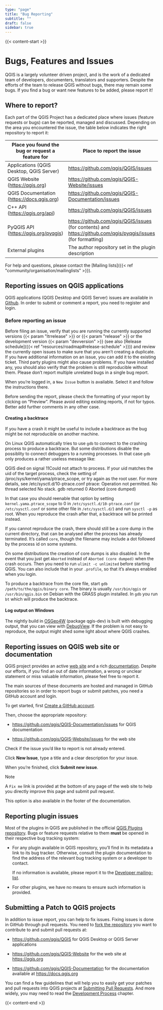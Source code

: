 ```yaml
---
type: "page"
title: "Bug Reporting"
subtitle: ""
draft: false
sidebar: true
---
```


{{< content-start  >}}

# Bugs, Features and Issues

QGIS is a largely volunteer driven project, and is the work of a dedicated team of developers, documenters, translators and supporters. Despite the efforts of the team to release QGIS without bugs, there may remain some bugs. If you find a bug or want new features to be added, please report it!

## Where to report?

Each part of the QGIS Project has a dedicated place where issues (feature requests or bugs) can be reported, managed and discussed. Depending on the area you encountered the issue, the table below indicates the right repository to report it:

|Place you found the bug or request a feature for|Place to report the issue|
|---|---|
|Applications (QGIS Desktop, QGIS Server)|https://github.com/qgis/QGIS/issues|
|QGIS Website (https://qgis.org)|https://github.com/qgis/QGIS-Website/issues|
|QGIS Documentation (https://docs.qgis.org)|https://github.com/qgis/QGIS-Documentation/issues|
|C++ API (https://qgis.org/api)|https://github.com/qgis/QGIS/issues|
|PyQGIS API (https://qgis.org/pyqgis)|https://github.com/qgis/QGIS/issues (for contents) and https://github.com/qgis/pyqgis/issues (for formatting)|
|External plugins|The author repository set in the plugin description|

For help and questions, please contact the [Mailing lists]({{< ref "community/organisation/mailinglists" >}}).

## Reporting issues on QGIS applications

QGIS applications (QGIS Desktop and QGIS Server) issues are available in [Github](https://github.com/qgis/QGIS/issues). In order to submit or comment a report, you need to register and login.

### Before reporting an issue

Before filing an issue, verify that you are running the currently supported versions {{< param "ltrrelease" >}} or {{< param "release" >}} or the development version {{< param "devversion" >}} (see also [Release schedule]({{< ref "resources/roadmap#release-schedule" >}})) and review the currently open issues to make sure that you aren’t creating a duplicate. If you have additional information on an issue, you can add it to the existing ticket. Third party plugins might also cause problems. If you have installed any, you should also verify that the problem is still reproducible without them. Please don’t report multiple unrelated bugs in a single bug report.

When you’re logged in, a `New Issue` button is available. Select it and follow the instructions there.

Before sending the report, please check the formatting of your report by clicking on “Preview”. Please avoid editing existing reports, if not for typos. Better add further comments in any other case.

#### Creating a backtrace

If you have a crash it might be useful to include a backtrace as the bug might be not reproducible on another machine.

On Linux QGIS automatically tries to use `gdb` to connect to the crashing process to produce a backtrace. But some distributions disable the possiblity to connect debuggers to a running processes. In that case `gdb` only produces a rather useless message like:

QGIS died on signal 11Could not attach to process.
If your uid matches the uid of the target process,
check the setting of /proc/sys/kernel/yama/ptrace_scope, or try
again as the root user.
For more details, see /etc/sysctl.d/10-ptrace.conf
ptrace: Operation not permitted.
No thread selected
No stack.
gdb returned 0
Aborted (core dumped)

In that case you should reenable that option by setting `kernel.yama.ptrace_scope` to 0 in `/etc/sysctl.d/10-ptrace.conf` (or `/etc/sysctl.conf` or some other file in `/etc/sysctl.d/`) and run `sysctl -p` as root. When you reproduce the crash after that, a backtrace will be printed instead.

If you cannot reproduce the crash, there should still be a core dump in the current directory, that can be analysed after the process has already terminated. It’s called `core`, though the filename may include a dot followed by the process id on some systems.

On some distributions the creation of core dumps is also disabled. In the event that you just get `Aborted` instead of `Aborted (core dumped)` when the crash occurs. Then you need to run `ulimit -c unlimited` before starting QGIS. You can also include that in your `.profile`, so that it’s always enabled when you login.

To produce a backtrace from the core file, start `gdb /path/to/the/qgis/binary core`. The binary is usually `/usr/bin/qgis` or `/usr/bin/qgis.bin` on Debian with the GRASS plugin installed. In `gdb` you run `bt` which will produce the backtrace.

#### Log output on Windows

The nightly build in [OSGeo4W](https://trac.osgeo.org/osgeo4w) (package qgis-dev) is built with debugging output, that you can view with [DebugView](https://docs.microsoft.com/en-us/sysinternals/downloads/debugview). If the problem is not easy to reproduce, the output might shed some light about where QGIS crashes.

## Reporting issues on QGIS web site or documentation

QGIS project provides an active [web site](https://qgis.org) and a rich [documentation](https://qgis.org/en/docs/index.html). Despite our efforts, if you find an out of date information, a wrong or unclear statement or miss valuable information, please feel free to report it.

The main sources of these documents are hosted and managed in GitHub repositories so in order to report bugs or submit patches, you need a GitHub account and login.

To get started, first [Create a GitHub account](https://github.com/join).

Then, choose the appropriate repository:

- https://github.com/qgis/QGIS-Documentation/issues for QGIS documentation
    
- https://github.com/qgis/QGIS-Website/issues for the web site
    

Check if the issue you’d like to report is not already entered.

Click **New Issue**, type a title and a clear description for your issue.

When you’re finished, click **Submit new issue**.

Note

A `Fix me` link is provided at the bottom of any page of the web site to help you directly improve this page and submit pull request.

This option is also available in the footer of the documentation.

## Reporting plugin issues

Most of the plugins in QGIS are published in the official [QGIS Plugins repository](https://plugins.qgis.org/plugins/). Bugs or feature requests relative to them **must** be opened in their respective bug tracking system:

- For any plugin available in QGIS repository, you’ll find in its metadata a link to its bug tracker. Otherwise, consult the plugin documentation to find the address of the relevant bug tracking system or a developer to contact.
    
    If no information is available, please report it to the [Developer mailing-list](https://lists.osgeo.org/mailman/listinfo/qgis-developer).
    
- For other plugins, we have no means to ensure such information is provided.
    

## Submitting a Patch to QGIS projects

In addition to issue report, you can help to fix issues. Fixing issues is done in GitHub through pull requests. You need to [fork the repository](https://help.github.com/articles/working-with-forks/) you want to contribute to and submit pull requests at:

- https://github.com/qgis/QGIS for QGIS Desktop or QGIS Server applications
    
- https://github.com/qgis/QGIS-Website for the web site at https://qgis.org
    
- https://github.com/qgis/QGIS-Documentation for the documentation available at https://docs.qgis.org
    

You can find a few guidelines that will help you to easily get your patches and pull requests into QGIS projects at [Submitting Pull Requests](https://docs.qgis.org/testing/en/docs/developers_guide/git.html#submitting-pull-requests). And more widely, you may need to read the [Development Process](https://docs.qgis.org/testing/en/docs/developers_guide/git.html) chapter.

{{< content-end >}}
